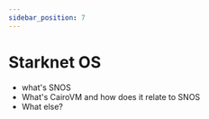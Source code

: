```yaml
---
sidebar_position: 7
---
```


# Starknet OS
- what's SNOS
- What's CairoVM and how does it relate to SNOS
- What else?
